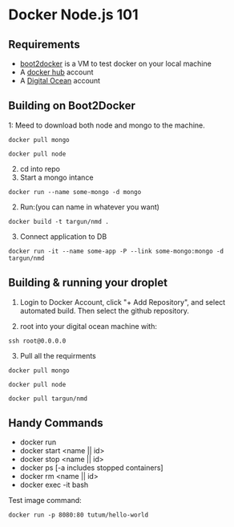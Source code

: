 Docker Node.js 101
===============

## Requirements

- [boot2docker](http://boot2docker.io) is a VM to test docker on your local machine
- A [docker hub](http://hub.docker.com) account
- A [Digital Ocean](http://digitalocean.com) account

## Building on Boot2Docker
1: Meed to download both node and mongo to the machine.
```
docker pull mongo
```
```
docker pull node
```

2. cd into repo
2. Start a mongo intance
```
docker run --name some-mongo -d mongo
```

2. Run:(you can name in whatever you want)
```
docker build -t targun/nmd .
```
3. Connect application to DB
```
docker run -it --name some-app -P --link some-mongo:mongo -d targun/nmd
```

## Building & running your droplet
1. Login to Docker Account, click "+ Add Repository", and select automated build. Then select the github repository. 

2. root into your digital ocean machine with:
```
ssh root@0.0.0.0
```
3. Pull all the requirments
```
docker pull mongo
```
```
docker pull node
```
```
docker pull targun/nmd
```

## Handy Commands
- docker run <image>
- docker start <name || id>
- docker stop <name || id>
- docker ps [-a includes stopped containers]
- docker rm <name || id>
- docker exec -it <name> bash


Test image command:
```
docker run -p 8080:80 tutum/hello-world
```
